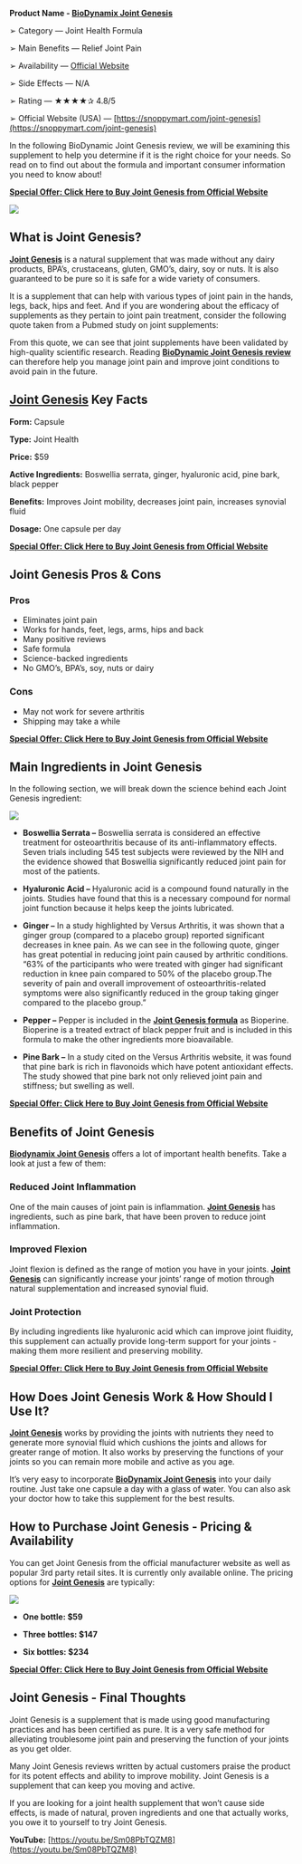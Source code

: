 **Product Name - [BioDynamix Joint Genesis](https://sites.google.com/view/biodynamix-joint-genesis-pain/home)**

➢ Category — Joint Health Formula

➢ Main Benefits — Relief Joint Pain

➢ Availability — [Official Website](https://snoppymart.com/joint-genesis)

➢ Side Effects — N/A

➢ Rating — ★★★★✰ 4.8/5

➢ Official Website (USA) — [https://snoppymart.com/joint-genesis](https://snoppymart.com/joint-genesis)

In the following BioDynamic Joint Genesis review, we will be examining this supplement to help you determine if it is the right choice for your needs. So read on to find out about the formula and important consumer information you need to know about!

**[Special Offer: Click Here to Buy Joint Genesis from Official Website](https://snoppymart.com/joint-genesis)**

[![](https://i.ibb.co/F7yxd5h/Screenshot-177.png)](https://snoppymart.com/joint-genesis)

What is Joint Genesis?
----------------------

[**Joint Genesis**](https://snoppymart.com/joint-genesis-review) is a natural supplement that was made without any dairy products, BPA’s, crustaceans, gluten, GMO’s, dairy, soy or nuts. It is also guaranteed to be pure so it is safe for a wide variety of consumers.

It is a supplement that can help with various types of joint pain in the hands, legs, back, hips and feet. And if you are wondering about the efficacy of supplements as they pertain to joint pain treatment, consider the following quote taken from a Pubmed study on joint supplements:

From this quote, we can see that joint supplements have been validated by high-quality scientific research. Reading [**BioDynamic Joint Genesis review**](https://promancorp.com/optimize-joint-function-biodynamix-joint-genesis-essentials/) can therefore help you manage joint pain and improve joint conditions to avoid pain in the future.

[Joint Genesis](https://groups.google.com/g/biodynamix-joint-genesis-pain-relief/c/Z5_PgJiqsO0) Key Facts
---------------------------------------------------------------------------------------------------------

**Form:** Capsule

**Type:** Joint Health

**Price:** $59

**Active Ingredients:** Boswellia serrata, ginger, hyaluronic acid, pine bark, black pepper

**Benefits:** Improves Joint mobility, decreases joint pain, increases synovial fluid

**Dosage:** One capsule per day

**[Special Offer: Click Here to Buy Joint Genesis from Official Website](https://snoppymart.com/joint-genesis)**

Joint Genesis Pros & Cons
-------------------------

### Pros

*   Eliminates joint pain
*   Works for hands, feet, legs, arms, hips and back
*   Many positive reviews
*   Safe formula
*   Science-backed ingredients
*   No GMO’s, BPA’s, soy, nuts or dairy

### Cons

*   May not work for severe arthritis
*   Shipping may take a while

**[Special Offer: Click Here to Buy Joint Genesis from Official Website](https://snoppymart.com/joint-genesis)**

Main Ingredients in Joint Genesis
---------------------------------

In the following section, we will break down the science behind each Joint Genesis ingredient:

[![](https://i.ibb.co/B27kGjN/2-Joint-Genesis-Reviews-Scam-Alert.jpg)](https://snoppymart.com/joint-genesis)

*   **Boswellia Serrata –** Boswellia serrata is considered an effective treatment for osteoarthritis because of its anti-inflammatory effects. Seven trials including 545 test subjects were reviewed by the NIH and the evidence showed that Boswellia significantly reduced joint pain for most of the patients.

*   **Hyaluronic Acid –** Hyaluronic acid is a compound found naturally in the joints. Studies have found that this is a necessary compound for normal joint function because it helps keep the joints lubricated.

*   **Ginger –** In a study highlighted by Versus Arthritis, it was shown that a ginger group (compared to a placebo group) reported significant decreases in knee pain. As we can see in the following quote, ginger has great potential in reducing joint pain caused by arthritic conditions. “63% of the participants who were treated with ginger had significant reduction in knee pain compared to 50% of the placebo group.The severity of pain and overall improvement of osteoarthritis-related symptoms were also significantly reduced in the group taking ginger compared to the placebo group.”

*   **Pepper –** Pepper is included in the [**Joint Genesis formula**](https://groups.google.com/g/biodynamix-joint-genesis-unveiled/c/b4vOln-tOos) as Bioperine. Bioperine is a treated extract of black pepper fruit and is included in this formula to make the other ingredients more bioavailable.

*   **Pine Bark –** In a study cited on the Versus Arthritis website, it was found that pine bark is rich in flavonoids which have potent antioxidant effects. The study showed that pine bark not only relieved joint pain and stiffness; but swelling as well.

**[Special Offer: Click Here to Buy Joint Genesis from Official Website](https://snoppymart.com/joint-genesis)**

Benefits of Joint Genesis
-------------------------

[**Biodynamix Joint Genesis**](https://youtu.be/Sm08PbTQZM8) offers a lot of important health benefits. Take a look at just a few of them:

### Reduced Joint Inflammation

One of the main causes of joint pain is inflammation. [**Joint Genesis**](https://lookerstudio.google.com/reporting/827a7699-b417-4110-aa0c-3ee5b5d63de6) has ingredients, such as pine bark, that have been proven to reduce joint inflammation.

### Improved Flexion

Joint flexion is defined as the range of motion you have in your joints. [**Joint Genesis**](https://youtu.be/Sm08PbTQZM8) can significantly increase your joints’ range of motion through natural supplementation and increased synovial fluid.

### Joint Protection

By including ingredients like hyaluronic acid which can improve joint fluidity, this supplement can actually provide long-term support for your joints - making them more resilient and preserving mobility.

**[Special Offer: Click Here to Buy Joint Genesis from Official Website](https://snoppymart.com/joint-genesis)**

How Does Joint Genesis Work & How Should I Use It?
--------------------------------------------------

[**Joint Genesis**](https://www.bitchute.com/video/v0aZRYZ7t17K/) works by providing the joints with nutrients they need to generate more synovial fluid which cushions the joints and allows for greater range of motion. It also works by preserving the functions of your joints so you can remain more mobile and active as you age.

It’s very easy to incorporate [**BioDynamix Joint Genesis**](https://colab.research.google.com/drive/12Tk0--Jv4zJuq6V_QGbLp8BNGkNm-e21?usp=sharing) into your daily routine. Just take one capsule a day with a glass of water. You can also ask your doctor how to take this supplement for the best results.

How to Purchase Joint Genesis - Pricing & Availability
------------------------------------------------------

You can get Joint Genesis from the official manufacturer website as well as popular 3rd party retail sites. It is currently only available online. The pricing options for [**Joint Genesis**](https://about-daily-updates.blogspot.com/2024/03/biodynamix-joint-genesis.html) are typically:

[![](https://i.ibb.co/gt0rjmQ/Screenshot-180.png)](https://snoppymart.com/joint-genesis)

*   **One bottle: $59**

*   **Three bottles: $147**

*   **Six bottles: $234**

**[Special Offer: Click Here to Buy Joint Genesis from Official Website](https://snoppymart.com/joint-genesis)**

Joint Genesis - Final Thoughts
------------------------------

Joint Genesis is a supplement that is made using good manufacturing practices and has been certified as pure. It is a very safe method for alleviating troublesome joint pain and preserving the function of your joints as you get older.

Many Joint Genesis reviews written by actual customers praise the product for its potent effects and ability to improve mobility. Joint Genesis is a supplement that can keep you moving and active.

If you are looking for a joint health supplement that won’t cause side effects, is made of natural, proven ingredients and one that actually works, you owe it to yourself to try Joint Genesis.

**YouTube:** [https://youtu.be/Sm08PbTQZM8](https://youtu.be/Sm08PbTQZM8)
